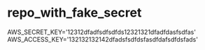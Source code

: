 # repo_with_fake_secret

AWS_SECRET_KEY='12312dfadfsdfsdfds12321321dfadfdasfsdfas'
AWS_ACCESS_KEY='132132132142dfadsfsdfdsfasdfdafsdfdsfads'
